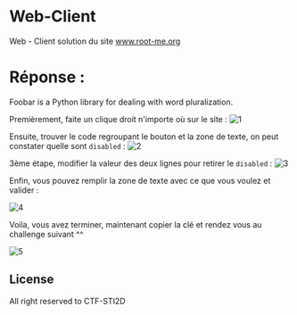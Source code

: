 # Web-Client
Web - Client solution du site www.root-me.org


# Réponse :

Foobar is a Python library for dealing with word pluralization.

Premièrement, faite un clique droit n'importe où sur le site :
<img src="https://media.discordapp.net/attachments/948276509452406805/1063211925569290312/1.png" alt="1">

Ensuite, trouver le code regroupant le bouton et la zone de texte, on peut constater quelle sont `disabled` :
<img src="https://media.discordapp.net/attachments/948276509452406805/1063211926022266900/2.png" alt="2">

3ème étape, modifier la valeur des deux lignes pour retirer le `disabled` : 
<img src="https://media.discordapp.net/attachments/948276509452406805/1063211926408147084/3.png" alt="3">

Enfin, vous pouvez remplir la zone de texte avec ce que vous voulez et valider :

<img src="https://media.discordapp.net/attachments/948276509452406805/1063211926802415656/4.png" alt="4">

Voila, vous avez terminer, maintenant copier la clé et rendez vous au challenge suivant ^^

<img src ="https://media.discordapp.net/attachments/948276509452406805/1063211927100203008/5.png" alt="5">

## License

All right reserved to CTF-STI2D
